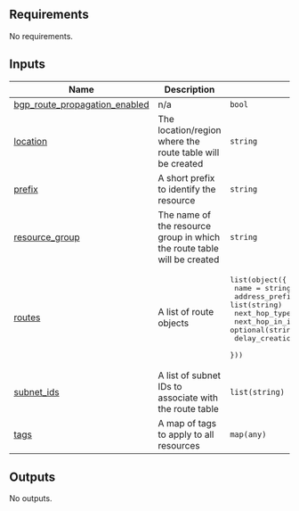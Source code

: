 

<!-- BEGIN_TF_DOCS -->
## Requirements

No requirements.

## Inputs

| Name | Description | Type | Default | Required |
|------|-------------|------|---------|:--------:|
| <a name="input_bgp_route_propagation_enabled"></a> [bgp\_route\_propagation\_enabled](#input\_bgp\_route\_propagation\_enabled) | n/a | `bool` | `true` | no |
| <a name="input_location"></a> [location](#input\_location) | The location/region where the route table will be created | `string` | n/a | yes |
| <a name="input_prefix"></a> [prefix](#input\_prefix) | A short prefix to identify the resource | `string` | n/a | yes |
| <a name="input_resource_group"></a> [resource\_group](#input\_resource\_group) | The name of the resource group in which the route table will be created | `string` | n/a | yes |
| <a name="input_routes"></a> [routes](#input\_routes) | A list of route objects | <pre>list(object({<br>    name                   = string<br>    address_prefix         = list(string)<br>    next_hop_type          = string<br>    next_hop_in_ip_address = optional(string, null)<br>    delay_creation         = optional(string, "0s")<br>  }))</pre> | `[]` | no |
| <a name="input_subnet_ids"></a> [subnet\_ids](#input\_subnet\_ids) | A list of subnet IDs to associate with the route table | `list(string)` | n/a | yes |
| <a name="input_tags"></a> [tags](#input\_tags) | A map of tags to apply to all resources | `map(any)` | `{}` | no |

## Outputs

No outputs.
<!-- END_TF_DOCS -->
